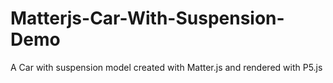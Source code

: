# Matterjs-Car-With-Suspension-Demo
A Car with suspension model created with Matter.js and rendered with P5.js
